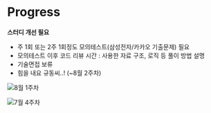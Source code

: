 # Progress


**스터디 개선 필요**
- 주 1회 또는 2주 1회정도 모의테스트(삼성전자/카카오 기출문제) 필요
- 모의테스트 이후 코드 리뷰 시간
  : 사용한 자료 구조, 로직 등 풀이 방법 설명
- 기술면접 보류
- 힘을 내요 규동씨..! (~8월 2주차)

![8월 1주차](https://user-images.githubusercontent.com/80408986/128630445-69acfb60-8849-4542-afa2-a02c61c91c41.png)

![7월 4주차](https://user-images.githubusercontent.com/80408986/127729452-61b67762-7aa7-4568-888c-a0409f37227e.png)
